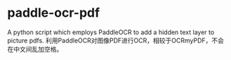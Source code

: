 # paddle-ocr-pdf
A python script which employs PaddleOCR to add a hidden text layer to picture pdfs.
利用PaddleOCR对图像PDF进行OCR，相较于OCRmyPDF，不会在中文间乱加空格。
